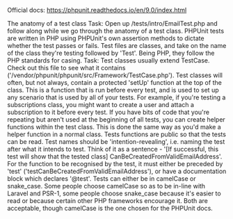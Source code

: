 Official docs:
https://phpunit.readthedocs.io/en/9.0/index.html

The anatomy of a test class
Task: Open up /tests/intro/EmailTest.php and follow along while we go through the anatomy of a test class.
PHPUnit tests are written in PHP using PHPUnit's own assertion methods to dictate whether the test passes or fails.
Test files are classes, and take on the name of the class they're testing followed by 'Test'. Being PHP, they follow the PHP standards for casing.
Task: Test classes usually extend TestCase. Check out this file to see what it contains ('/vendor/phpunit/phpunit/src/Framework/TestCase.php').
Test classes will often, but not always, contain a protected 'setUp' function at the top of the class. This is a function that is run before every test, and is used to set up any scenario that is used by all of your tests. For example, if you're testing a subscriptions class, you might want to create a user and attach a subscription to it before every test.
If you have bits of code that you're repeating but aren't used at the beginning of all tests, you can create helper functions within the test class. This is done the same way as you'd make a helper function in a normal class.
Tests functions are public so that the tests can be read.
Test names should be 'intention-revealing', i.e. naming the test after what it intends to test. Think of it as a sentence - '[If successful, this test will show that the tested class] CanBeCreatedFromValidEmailAddress'.
For the function to be recognised by the test, it must either be preceded by 'test' ('testCanBeCreatedFromValidEmailAddress'), or have a documentation block which declares '@test'.
Tests can either be in camelCase or snake_case. Some people choose camelCase so as to be in-line with Laravel and PSR-1, some people choose snake_case because it's easier to read or because certain other PHP frameworks encourage it. Both are acceptable, though camelCase is the one chosen for the PHPUnit docs.
